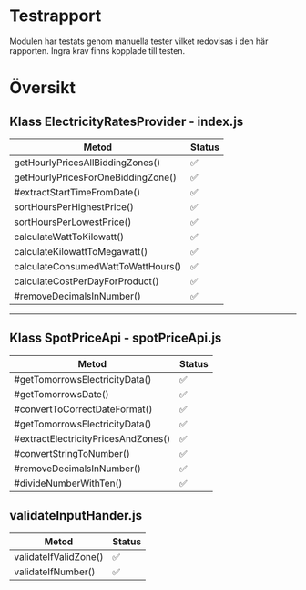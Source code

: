 # Testrapport
Modulen har testats genom manuella tester vilket redovisas i den här rapporten. Ingra krav finns kopplade till testen.

# Översikt
## **Klass ElectricityRatesProvider - index.js**
| Metod | Status |
| ----------- | ----------- |
| getHourlyPricesAllBiddingZones() | ✅ |
| getHourlyPricesForOneBiddingZone() | ✅ |
| #extractStartTimeFromDate() | ✅ |
| sortHoursPerHighestPrice() | ✅ |
| sortHoursPerLowestPrice() | ✅ |
| calculateWattToKilowatt() | ✅ |
| calculateKilowattToMegawatt() | ✅ |
| calculateConsumedWattToWattHours() | ✅ |
| calculateCostPerDayForProduct() | ✅ |
| #removeDecimalsInNumber() | ✅ |

---

## **Klass SpotPriceApi - spotPriceApi.js**
| Metod | Status |
| ----------- | ----------- |
| #getTomorrowsElectricityData() | ✅ |
| #getTomorrowsDate() | ✅ |
| #convertToCorrectDateFormat() | ✅ |
| #getTomorrowsElectricityData() | ✅ |
| #extractElectricityPricesAndZones() | ✅ |
| #convertStringToNumber() | ✅ |
| #removeDecimalsInNumber() | ✅ |
| #divideNumberWithTen() | ✅ |

## **validateInputHander.js**
| Metod | Status |
| ----------- | ----------- |
| validateIfValidZone() | ✅ |
| validateIfNumber() | ✅ |

